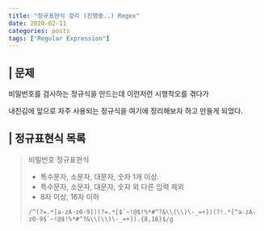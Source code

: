 ```yaml
---
title: "정규표현식 정리 (진행중..) Regex"
date: 2020-02-11
categories: posts
tags: ["Regular Expression"]
---
```


## | 문제
비밀번호를 검사하는 정규식을 만드는데 이런저런 시행착오를 겪다가

내친김에 앞으로 자주 사용되는 정규식을 여기에 정리해보자 하고 만들게 되었다.

## | 정규표현식 목록
> 비밀번호 정규표현식
> - 특수문자, 소문자, 대문자, 숫자 1개 이상. 
> - 특수문자, 소문자, 대문자, 숫자 외 다른 입력 제외
> - 8자 이상, 16자 이하      
> 
> ``` 
> /^(?=.*[a-zA-z0-9])(?=.*[$`~!@$!%*#^?&\\(\\)\-_=+])(?!.*[^a-zA-z0-9$`~!@$!%*#^?&\\(\\)\-_=+]).{8,16}$/g
> ```
